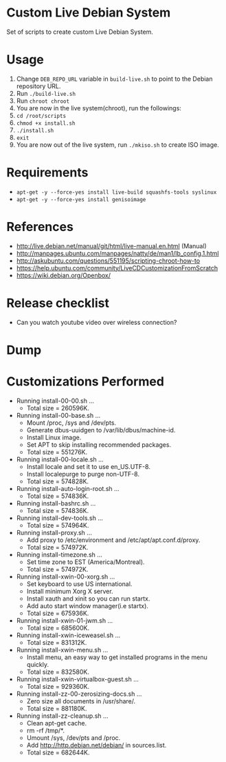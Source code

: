# Custom Live Debian System
Set of scripts to create custom Live Debian System.

# Usage
1. Change `DEB_REPO_URL` variable in `build-live.sh` to point to the Debian repository URL.
1. Run `./build-live.sh`
1. Run `chroot chroot`
1. You are now in the live system(chroot), run the followings:
1. `cd /root/scripts`
1. `chmod +x install.sh`
1. `./install.sh`
1. `exit`
1. You are now out of the live system, run `./mkiso.sh` to create ISO image.

# Requirements
* `apt-get -y --force-yes install live-build squashfs-tools syslinux`
* `apt-get -y --force-yes install genisoimage` 

# References
* http://live.debian.net/manual/git/html/live-manual.en.html (Manual)
* http://manpages.ubuntu.com/manpages/natty/de/man1/lb_config.1.html
* http://askubuntu.com/questions/551195/scripting-chroot-how-to
* https://help.ubuntu.com/community/LiveCDCustomizationFromScratch
* https://wiki.debian.org/Openbox/

# Release checklist
* Can you watch youtube video over wireless connection?

# Dump


# Customizations Performed
  * Running install-00-00.sh ...
    * Total size = 260596K.
  * Running install-00-base.sh ...
    * Mount /proc, /sys and /dev/pts.
    * Generate dbus-uuidgen to /var/lib/dbus/machine-id.
    * Install Linux image.
    * Set APT to skip installing recommended packages.
    * Total size = 551276K.
  * Running install-00-locale.sh ...
    * Install locale and set it to use en_US.UTF-8.
    * Install localepurge to purge non-UTF-8.
    * Total size = 574828K.
  * Running install-auto-login-root.sh ...
    * Total size = 574836K.
  * Running install-bashrc.sh ...
    * Total size = 574836K.
  * Running install-dev-tools.sh ...
    * Total size = 574964K.
  * Running install-proxy.sh ...
    * Add proxy to /etc/environment and /etc/apt/apt.conf.d/proxy.
    * Total size = 574972K.
  * Running install-timezone.sh ...
    * Set time zone to EST (America/Montreal).
    * Total size = 574972K.
  * Running install-xwin-00-xorg.sh ...
    * Set keyboard to use US international.
    * Install minimum Xorg X server.
    * Install xauth and xinit so you can run startx.
    * Add auto start window manager(i.e startx).
    * Total size = 675936K.
  * Running install-xwin-01-jwm.sh ...
    * Total size = 685600K.
  * Running install-xwin-iceweasel.sh ...
    * Total size = 831312K.
  * Running install-xwin-menu.sh ...
    * Install menu, an easy way to get installed programs in the menu quickly.
    * Total size = 832580K.
  * Running install-xwin-virtualbox-guest.sh ...
    * Total size = 929360K.
  * Running install-zz-00-zerosizing-docs.sh ...
    * Zero size all documents in /usr/share/.
    * Total size = 881180K.
  * Running install-zz-cleanup.sh ...
    * Clean apt-get cache.
    * rm -rf /tmp/*.
    * Umount /sys, /dev/pts and /proc.
    * Add http://http.debian.net/debian/ in sources.list.
    * Total size = 682644K.
